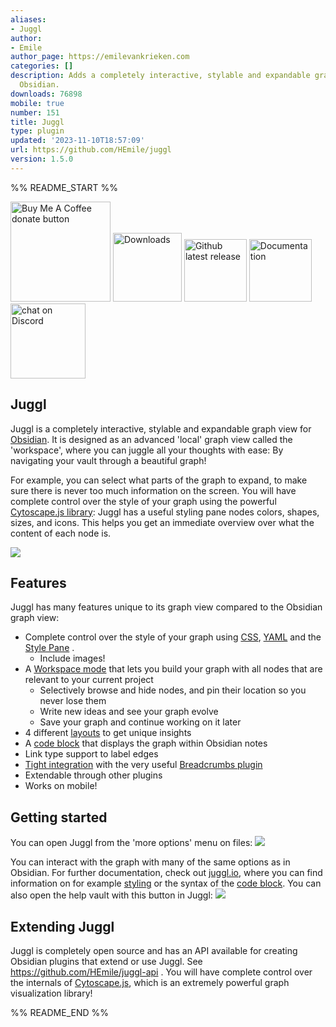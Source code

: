 ```yaml
---
aliases:
- Juggl
author:
- Emile
author_page: https://emilevankrieken.com
categories: []
description: Adds a completely interactive, stylable and expandable graph view to
  Obsidian.
downloads: 76898
mobile: true
number: 151
title: Juggl
type: plugin
updated: '2023-11-10T18:57:09'
url: https://github.com/HEmile/juggl
version: 1.5.0
---
```


%% README_START %%


<p align="left">
    <a href="https://ko-fi.com/Emile" title="Donate to this project using Buy Me A Coffee"><img src="https://img.shields.io/badge/buy%20me%20a%20coffee-donate-yellow.svg" alt="Buy Me A Coffee donate button" width="160"/></a>
    <a href="https://github.com/HEmile/juggl/releases">
        <img src="https://img.shields.io/github/downloads/HEmile/juggl/total.svg"
            alt="Downloads" width="110"></a> 
    <a href="https://github.com/HEmile/juggl/releases">
        <img src="https://img.shields.io/github/v/release/HEmile/juggl"
            alt="Github latest release" width="100"></a>
   <a href="https://juggl.io">
        <img src="https://img.shields.io/badge/docs-Obsidian-blue"
            alt="Documentation" width="100"></a>
    <a href="https://discord.gg/sAmSGpaPgM">
        <img src="https://img.shields.io/discord/794500624163143720?logo=discord"
            alt="chat on Discord" width="120"></a>
</p>

## Juggl 
Juggl is a completely interactive, stylable and expandable graph view for [Obsidian](https://obsidian.md). It is designed as an advanced 'local' graph view called the 'workspace', where you can juggle all your thoughts with ease: By navigating your vault through a beautiful graph!

For example, you can select what parts of the graph to expand, to make sure there is never too much information on the screen. You will have complete control over the style of your graph using the powerful [Cytoscape.js library](https://js.cytoscape.org): Juggl has a useful styling pane nodes colors, shapes, sizes, and icons. This helps you get an immediate overview over what the content of each node is.

![](https://raw.githubusercontent.com/HEmile/juggl/main/src/resources/juggl_trailer.gif)

## Features
Juggl has many features unique to its graph view compared to the Obsidian graph view:
- Complete control over the style of your graph using [CSS](https://juggl.io/Features/Styling/CSS+Styling), [YAML](https://juggl.io/Features/Styling/YAML+Styling) and the [Style Pane](https://juggl.io/Features/Styling/Style+Pane) .
  - Include images!
- A [Workspace mode](https://juggl.io/Features/Workspace+mode/Workspace+mode) that lets you build your graph with all nodes that are relevant to your current project
  - Selectively browse and hide nodes, and pin their location so you never lose them
  - Write new ideas and see your graph evolve
  - Save your graph and continue working on it later
- 4 different [layouts](https://juggl.io/Features/Layouts) to get unique insights
- A [code block](https://juggl.io/Features/Juggl+code+block) that displays the graph within Obsidian notes
- Link type support to label edges
- [Tight integration](https://juggl.io/Features/Breadcrumbs+integration) with the very useful [Breadcrumbs plugin](https://github.com/SkepticMystic/breadcrumbs)
- Extendable through other plugins
- Works on mobile!

## Getting started 
You can open Juggl from the 'more options' menu on files:
![](https://raw.githubusercontent.com/HEmile/juggl/main/juggl/resources/open_juggl.gif)

You can interact with the graph with many of the same options as in Obsidian. For further documentation, check out [juggl.io](https://juggl.io/), where you can find information on for example [styling](https://juggl.io/Features/Styling/Styling) or the syntax of the [code block](https://juggl.io/Features/Juggl+code+block). 
You can also open the help vault with this button in Juggl:
![](https://raw.githubusercontent.com/HEmile/juggl/main/juggl/resources/juggl_help.gif)


## Extending Juggl
Juggl is completely open source and has an API available for creating Obsidian plugins that extend or use Juggl. See https://github.com/HEmile/juggl-api . You will have complete control over the internals of [Cytoscape.js](https://js.cytoscape.org), which is an extremely powerful graph visualization library! 


%% README_END %%